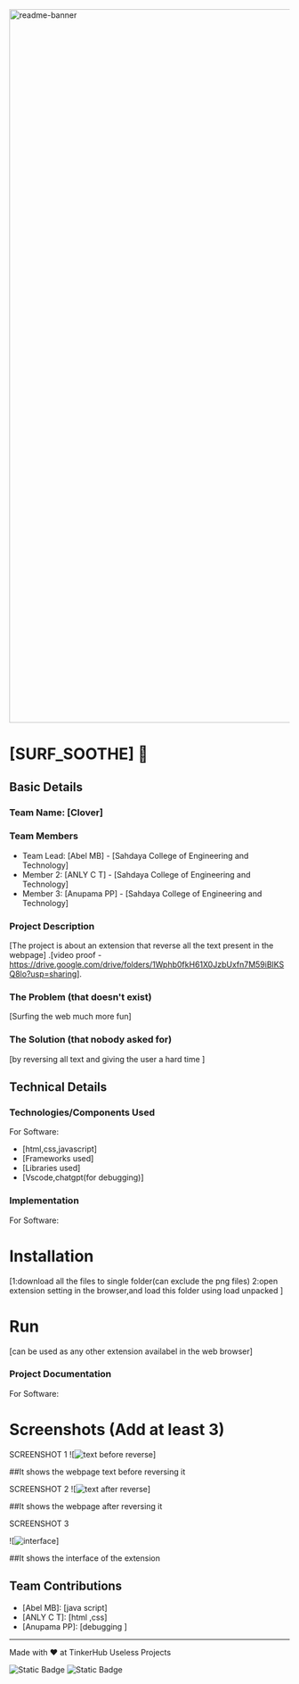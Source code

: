 <img width="1280" alt="readme-banner" src="https://github.com/user-attachments/assets/35332e92-44cb-425b-9dff-27bcf1023c6c">

# [SURF_SOOTHE] 🎯


## Basic Details
### Team Name: [Clover]


### Team Members
- Team Lead: [Abel MB] - [Sahdaya College of Engineering and Technology]
- Member 2: [ANLY C T] - [Sahdaya College of Engineering and Technology]
- Member 3: [Anupama PP] - [Sahdaya College of Engineering and Technology]

### Project Description
[The project is about an extension that reverse all the text present in the webpage]
.[video proof -https://drive.google.com/drive/folders/1Wphb0fkH61X0JzbUxfn7M59iBlKSQ8lo?usp=sharing].

### The Problem (that doesn't exist)
[Surfing the web much more fun]

### The Solution (that nobody asked for)
[by reversing all text and giving the user a hard time ]

## Technical Details
### Technologies/Components Used
For Software:
- [html,css,javascript]
- [Frameworks used]
- [Libraries used]
- [Vscode,chatgpt(for debugging)]

### Implementation
For Software:
# Installation
[1:download all the files to single folder(can exclude the png files)
 2:open extension setting in the browser,and load this folder using load unpacked 
]

# Run
[can be used as any other extension availabel in the web browser]

### Project Documentation
For Software:

# Screenshots (Add at least 3)

SCREENSHOT 1
![![text before reverse](https://github.com/POWER-MENTION/useless_projects/blob/main/before%20reversing.png)]

##It shows the webpage text before reversing it 

SCREENSHOT 2
![![text after reverse](https://github.com/POWER-MENTION/useless_projects/blob/main/after%20reversing.png)]

##It shows the webpage after reversing it

SCREENSHOT 3

![![interface](https://github.com/POWER-MENTION/useless_projects/blob/main/extension%20interface.png)]


##It shows the interface of the extension



## Team Contributions
- [Abel MB]: [java script]
- [ANLY C T]: [html ,css]
- [Anupama PP]: [debugging ]

---
Made with ❤️ at TinkerHub Useless Projects 

![Static Badge](https://img.shields.io/badge/TinkerHub-24?color=%23000000&link=https%3A%2F%2Fwww.tinkerhub.org%2F)
![Static Badge](https://img.shields.io/badge/UselessProject--24-24?link=https%3A%2F%2Fwww.tinkerhub.org%2Fevents%2FQ2Q1TQKX6Q%2FUseless%2520Projects)



